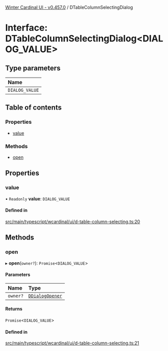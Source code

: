 [Winter Cardinal UI - v0.457.0](../index.md) / DTableColumnSelectingDialog

# Interface: DTableColumnSelectingDialog\<DIALOG_VALUE\>

## Type parameters

| Name |
| :------ |
| `DIALOG_VALUE` |

## Table of contents

### Properties

- [value](DTableColumnSelectingDialog.md#value)

### Methods

- [open](DTableColumnSelectingDialog.md#open)

## Properties

### value

• `Readonly` **value**: `DIALOG_VALUE`

#### Defined in

[src/main/typescript/wcardinal/ui/d-table-column-selecting.ts:20](https://github.com/winter-cardinal/winter-cardinal-ui/blob/v0.457.0/src/main/typescript/wcardinal/ui/d-table-column-selecting.ts#L20)

## Methods

### open

▸ **open**(`owner?`): `Promise`\<`DIALOG_VALUE`\>

#### Parameters

| Name | Type |
| :------ | :------ |
| `owner?` | [`DDialogOpener`](DDialogOpener.md) |

#### Returns

`Promise`\<`DIALOG_VALUE`\>

#### Defined in

[src/main/typescript/wcardinal/ui/d-table-column-selecting.ts:21](https://github.com/winter-cardinal/winter-cardinal-ui/blob/v0.457.0/src/main/typescript/wcardinal/ui/d-table-column-selecting.ts#L21)
